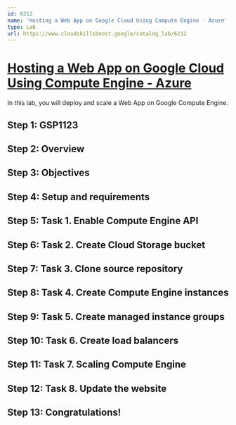 ```yaml
---
id: 6212
name: 'Hosting a Web App on Google Cloud Using Compute Engine - Azure'
type: Lab
url: https://www.cloudskillsboost.google/catalog_lab/6212
---
```


# [Hosting a Web App on Google Cloud Using Compute Engine - Azure](https://www.cloudskillsboost.google/catalog_lab/6212)

In this lab, you will deploy and scale a Web App on Google Compute Engine.

## Step 1: GSP1123

## Step 2: Overview

## Step 3: Objectives

## Step 4: Setup and requirements

## Step 5: Task 1. Enable Compute Engine API

## Step 6: Task 2. Create Cloud Storage bucket

## Step 7: Task 3. Clone source repository

## Step 8: Task 4. Create Compute Engine instances

## Step 9: Task 5. Create managed instance groups

## Step 10: Task 6. Create load balancers

## Step 11: Task 7. Scaling Compute Engine

## Step 12: Task 8. Update the website

## Step 13: Congratulations!
